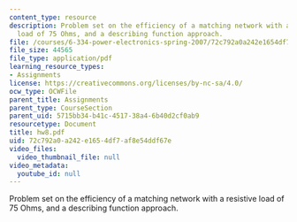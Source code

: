 ```yaml
---
content_type: resource
description: Problem set on the efficiency of a matching network with a resistive
  load of 75 Ohms, and a describing function approach.
file: /courses/6-334-power-electronics-spring-2007/72c792a0a242e1654df7af8e54ddf67e_hw8.pdf
file_size: 44565
file_type: application/pdf
learning_resource_types:
- Assignments
license: https://creativecommons.org/licenses/by-nc-sa/4.0/
ocw_type: OCWFile
parent_title: Assignments
parent_type: CourseSection
parent_uid: 5715bb34-b41c-4517-38a4-6b40d2cf0ab9
resourcetype: Document
title: hw8.pdf
uid: 72c792a0-a242-e165-4df7-af8e54ddf67e
video_files:
  video_thumbnail_file: null
video_metadata:
  youtube_id: null
---
```

Problem set on the efficiency of a matching network with a resistive load of 75 Ohms, and a describing function approach.